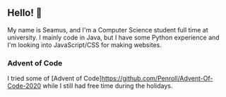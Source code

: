 ## Hello! 👋

My name is Seamus, and I'm a Computer Science student full time at university. I mainly code in Java, but I have some Python experience and I'm looking into JavaScript/CSS for making websites. 

### Advent of Code

I tried some of [Advent of Code]https://github.com/Penroll/Advent-Of-Code-2020 while I still had free time during the holidays.



<!--
**Penroll/Penroll** is a ✨ _special_ ✨ repository because its `README.md` (this file) appears on your GitHub profile.

Here are some ideas to get you started:

- 🔭 I’m currently working on ...
- 🌱 I’m currently learning ...
- 👯 I’m looking to collaborate on ...
- 🤔 I’m looking for help with ...
- 💬 Ask me about ...
- 📫 How to reach me: ...
- 😄 Pronouns: ...
- ⚡ Fun fact: ...
-->
